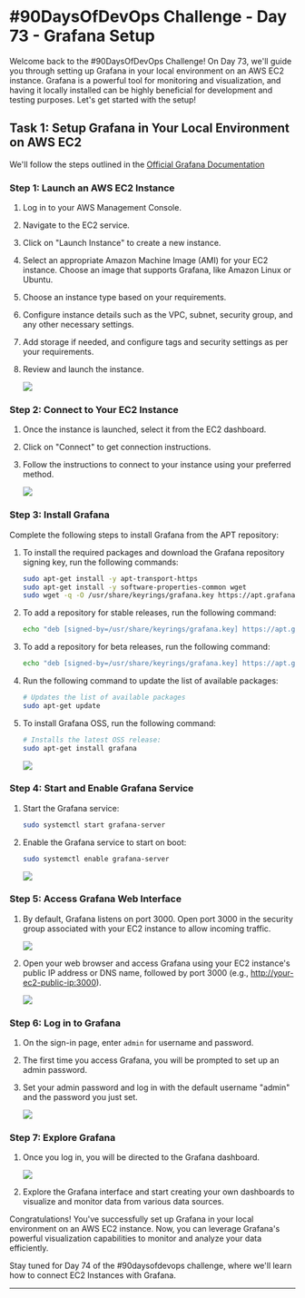 #  #90DaysOfDevOps Challenge - Day 73 - Grafana Setup

Welcome back to the #90DaysOfDevOps Challenge! On Day 73, we'll guide you through setting up Grafana in your local environment on an AWS EC2 instance. Grafana is a powerful tool for monitoring and visualization, and having it locally installed can be highly beneficial for development and testing purposes. Let's get started with the setup!

## Task 1: Setup Grafana in Your Local Environment on AWS EC2

We'll follow the steps outlined in the [Official Grafana Documentation](https://grafana.com/docs/grafana/latest/setup-grafana/installation/debian/)

### Step 1: Launch an AWS EC2 Instance

1. Log in to your AWS Management Console.
    
2. Navigate to the EC2 service.
    
3. Click on "Launch Instance" to create a new instance.
    
4. Select an appropriate Amazon Machine Image (AMI) for your EC2 instance. Choose an image that supports Grafana, like Amazon Linux or Ubuntu.
    
5. Choose an instance type based on your requirements.
    
6. Configure instance details such as the VPC, subnet, security group, and any other necessary settings.
    
7. Add storage if needed, and configure tags and security settings as per your requirements.
    
8. Review and launch the instance.
    
    ![](https://cdn.hashnode.com/res/hashnode/image/upload/v1690045020261/37543ff2-edab-48d3-8ee2-5719c3cf10dd.jpeg)
    

### Step 2: Connect to Your EC2 Instance

1. Once the instance is launched, select it from the EC2 dashboard.
    
2. Click on "Connect" to get connection instructions.
    
3. Follow the instructions to connect to your instance using your preferred method.
    
    ![](https://cdn.hashnode.com/res/hashnode/image/upload/v1690045109357/742faa5b-b7f7-40dd-99e7-1b1f2a6247f4.jpeg)
    

### Step 3: Install Grafana

Complete the following steps to install Grafana from the APT repository:

1. To install the required packages and download the Grafana repository signing key, run the following commands:
    
    ```bash
    sudo apt-get install -y apt-transport-https
    sudo apt-get install -y software-properties-common wget
    sudo wget -q -O /usr/share/keyrings/grafana.key https://apt.grafana.com/gpg.key
    ```
    
2. To add a repository for stable releases, run the following command:
    
    ```bash
    echo "deb [signed-by=/usr/share/keyrings/grafana.key] https://apt.grafana.com stable main" | sudo tee -a /etc/apt/sources.list.d/grafana.list
    ```
    
3. To add a repository for beta releases, run the following command:
    
    ```bash
    echo "deb [signed-by=/usr/share/keyrings/grafana.key] https://apt.grafana.com beta main" | sudo tee -a /etc/apt/sources.list.d/grafana.list
    ```
    
4. Run the following command to update the list of available packages:
    
    ```bash
    # Updates the list of available packages
    sudo apt-get update
    ```
    
5. To install Grafana OSS, run the following command:
    
    ```bash
    # Installs the latest OSS release:
    sudo apt-get install grafana
    ```
    
    ![](https://cdn.hashnode.com/res/hashnode/image/upload/v1690045606484/8fbe2809-44f0-49ef-8515-ab6b17f14a5d.jpeg)
    

### Step 4: Start and Enable Grafana Service

1. Start the Grafana service:
    
    ```bash
    sudo systemctl start grafana-server
    ```
    
2. Enable the Grafana service to start on boot:
    
    ```bash
    sudo systemctl enable grafana-server
    ```
    
    ![](https://cdn.hashnode.com/res/hashnode/image/upload/v1690045662746/106b8b1a-0a9e-4111-833f-986908e51786.jpeg)
    

### Step 5: Access Grafana Web Interface

1. By default, Grafana listens on port 3000. Open port 3000 in the security group associated with your EC2 instance to allow incoming traffic.
    
    ![](https://cdn.hashnode.com/res/hashnode/image/upload/v1690045722589/c83f6fd1-37c6-4dae-83ad-021cd7c91179.jpeg)
    
2. Open your web browser and access Grafana using your EC2 instance's public IP address or DNS name, followed by port 3000 (e.g., [http://your-ec2-public-ip:3000](http://your-ec2-public-ip:3000)).
    
    ![](https://cdn.hashnode.com/res/hashnode/image/upload/v1690045749562/08349e72-9d11-450e-8abd-16ac679513ab.jpeg)
    

### Step 6: Log in to Grafana

1. On the sign-in page, enter `admin` for username and password.
    
2. The first time you access Grafana, you will be prompted to set up an admin password.
    
3. Set your admin password and log in with the default username "admin" and the password you just set.
    
    ![](https://cdn.hashnode.com/res/hashnode/image/upload/v1690045924409/1f9c53e6-b161-4a4a-a3fe-766037fa5239.jpeg)
    

### Step 7: Explore Grafana

1. Once you log in, you will be directed to the Grafana dashboard.
    
    ![](https://cdn.hashnode.com/res/hashnode/image/upload/v1690045966196/f255733a-f420-4cdb-b274-91ec96ed8d1c.jpeg)
    
2. Explore the Grafana interface and start creating your own dashboards to visualize and monitor data from various data sources.
    

Congratulations! You've successfully set up Grafana in your local environment on an AWS EC2 instance. Now, you can leverage Grafana's powerful visualization capabilities to monitor and analyze your data efficiently.

Stay tuned for Day 74 of the #90daysofdevops challenge, where we'll learn how to connect EC2 Instances with Grafana.

---